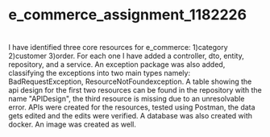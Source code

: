 # e_commerce_assignment_1182226
# 
I have identified three core resources for e_commerce: 1)category 2)customer 3)order.
For each one I have added a controller, dto, entity, repository, and a service. 
An exception package was also added, classifying the exceptions into two main types namely: BadRequestException, ResourceNotFoundexception.
A table showing the api design for the first two resources can be found in the repository with the name "APIDesign", the third resource is missing due to an unresolvable error. 
APIs were created for the resources, tested using Postman, the data gets edited and the edits were verified. 
A database was also created with docker. An image was created as well. 

